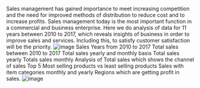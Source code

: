 Sales management has gained importance to meet increasing competition and the need for improved methods of distribution to reduce cost and to increase profits. 
Sales management today is the most important function in a commercial and business enterprise. 
Here we do analysis of data for 11 years between 2010 to 2017, which reveals insights of business in order to improve sales and services. Including this, to satisfy customer  satisfaction will be the priority.
![image](https://github.com/Visht22/AmazonDataSales/assets/159188161/0f3330a1-a9fc-43e1-adb4-cb26d686b932)
Sales Years from 2010 to 2017
Total sales between 2010 to 2017
Total sales yearly and monthly basis
Total sales yearly
Totals sales monthly
Analysis of Total sales which shows the channel of sales
Top 5 Most selling products vs least selling products
Sales with item categories monthly and yearly
Regions which are getting profit in sales.
![image](https://github.com/Visht22/AmazonDataSales/assets/159188161/3e03bd62-4c96-4139-a7c4-aa80f12ec85d)

